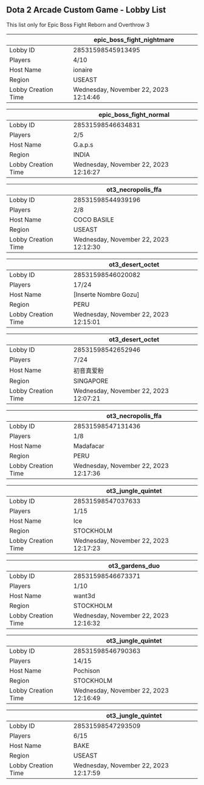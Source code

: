 ## Dota 2 Arcade Custom Game - Lobby List

This list only for Epic Boss Fight Reborn and Overthrow 3

|  | epic_boss_fight_nightmare |
| ------ | ------ |
| Lobby ID | 28531598545913495 |
| Players | 4/10 |
| Host Name | ionaire |
| Region | USEAST |
| Lobby Creation Time | Wednesday, November 22, 2023 12:14:46 |


|  | epic_boss_fight_normal |
| ------ | ------ |
| Lobby ID | 28531598546634831 |
| Players | 2/5 |
| Host Name | G.a.p.s |
| Region | INDIA |
| Lobby Creation Time | Wednesday, November 22, 2023 12:16:27 |


|  | ot3_necropolis_ffa |
| ------ | ------ |
| Lobby ID | 28531598544939196 |
| Players | 2/8 |
| Host Name | COCO BASILE |
| Region | USEAST |
| Lobby Creation Time | Wednesday, November 22, 2023 12:12:30 |


|  | ot3_desert_octet |
| ------ | ------ |
| Lobby ID | 28531598546020082 |
| Players | 17/24 |
| Host Name | [Inserte Nombre Gozu] |
| Region | PERU |
| Lobby Creation Time | Wednesday, November 22, 2023 12:15:01 |


|  | ot3_desert_octet |
| ------ | ------ |
| Lobby ID | 28531598542652946 |
| Players | 7/24 |
| Host Name | 初音真爱粉 |
| Region | SINGAPORE |
| Lobby Creation Time | Wednesday, November 22, 2023 12:07:21 |


|  | ot3_necropolis_ffa |
| ------ | ------ |
| Lobby ID | 28531598547131436 |
| Players | 1/8 |
| Host Name | Madafacar |
| Region | PERU |
| Lobby Creation Time | Wednesday, November 22, 2023 12:17:36 |


|  | ot3_jungle_quintet |
| ------ | ------ |
| Lobby ID | 28531598547037633 |
| Players | 1/15 |
| Host Name | Ice |
| Region | STOCKHOLM |
| Lobby Creation Time | Wednesday, November 22, 2023 12:17:23 |


|  | ot3_gardens_duo |
| ------ | ------ |
| Lobby ID | 28531598546673371 |
| Players | 1/10 |
| Host Name | want3d |
| Region | STOCKHOLM |
| Lobby Creation Time | Wednesday, November 22, 2023 12:16:32 |


|  | ot3_jungle_quintet |
| ------ | ------ |
| Lobby ID | 28531598546790363 |
| Players | 14/15 |
| Host Name | Pochison |
| Region | STOCKHOLM |
| Lobby Creation Time | Wednesday, November 22, 2023 12:16:49 |


|  | ot3_jungle_quintet |
| ------ | ------ |
| Lobby ID | 28531598547293509 |
| Players | 6/15 |
| Host Name | BAKE |
| Region | USEAST |
| Lobby Creation Time | Wednesday, November 22, 2023 12:17:59 |


